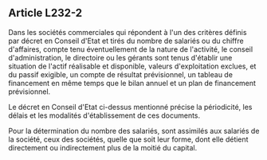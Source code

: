 Article L232-2
----
Dans les sociétés commerciales qui répondent à l'un des critères définis par
décret en Conseil d'Etat et tirés du nombre de salariés ou du chiffre
d'affaires, compte tenu éventuellement de la nature de l'activité, le conseil
d'administration, le directoire ou les gérants sont tenus d'établir une
situation de l'actif réalisable et disponible, valeurs d'exploitation exclues,
et du passif exigible, un compte de résultat prévisionnel, un tableau de
financement en même temps que le bilan annuel et un plan de financement
prévisionnel.

Le décret en Conseil d'Etat ci-dessus mentionné précise la périodicité, les
délais et les modalités d'établissement de ces documents.

Pour la détermination du nombre des salariés, sont assimilés aux salariés de la
société, ceux des sociétés, quelle que soit leur forme, dont elle détient
directement ou indirectement plus de la moitié du capital.
